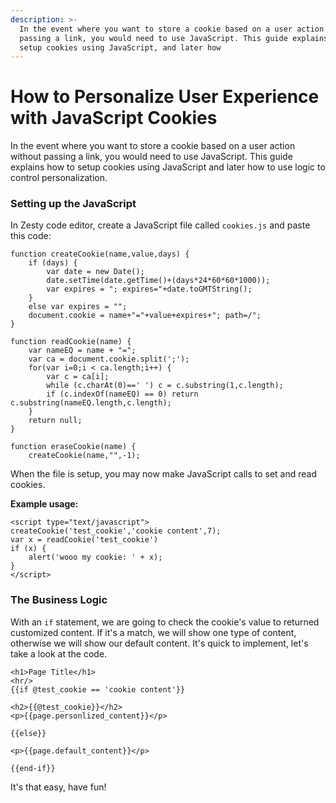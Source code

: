 ```yaml
---
description: >-
  In the event where you want to store a cookie based on a user action without
  passing a link, you would need to use JavaScript. This guide explains how to
  setup cookies using JavaScript, and later how
---
```


# How to Personalize User Experience with JavaScript Cookies

In the event where you want to store a cookie based on a user action without passing a link, you would need to use JavaScript. This guide explains how to setup cookies using JavaScript and later how to use logic to control personalization.

### Setting up the JavaScript

In Zesty code editor, create a JavaScript file called `cookies.js` and paste this code:

```text
function createCookie(name,value,days) {
    if (days) {
        var date = new Date();
        date.setTime(date.getTime()+(days*24*60*60*1000));
        var expires = "; expires="+date.toGMTString();
    }
    else var expires = "";
    document.cookie = name+"="+value+expires+"; path=/";
}

function readCookie(name) {
    var nameEQ = name + "=";
    var ca = document.cookie.split(';');
    for(var i=0;i < ca.length;i++) {
        var c = ca[i];
        while (c.charAt(0)==' ') c = c.substring(1,c.length);
        if (c.indexOf(nameEQ) == 0) return c.substring(nameEQ.length,c.length);
    }
    return null;
}

function eraseCookie(name) {
    createCookie(name,"",-1);
```

When the file is setup, you may now make JavaScript calls to set and read cookies.

**Example usage:**

```text
<script type="text/javascript">
createCookie('test_cookie','cookie content',7);
var x = readCookie('test_cookie')
if (x) {
    alert('wooo my cookie: ' + x);
}
</script>

```

### The Business Logic

With an `if` statement, we are going to check the cookie's value to returned customized content. If it's a match, we will show one type of content, otherwise we will show our default content. It's quick to implement, let's take a look at the code.

```text
<h1>Page Title</h1>
<hr/>
{{if @test_cookie == 'cookie content'}}

<h2>{{@test_cookie}}</h2>
<p>{{page.personlized_content}}</p>

{{else}}

<p>{{page.default_content}}</p>

{{end-if}}
```

It's that easy, have fun!

